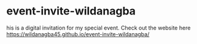 # event-invite-wildanagba
his is a digital invitation for my special event.
Check out the website here https://wildanagba45.github.io/event-invite-wildanagba/
